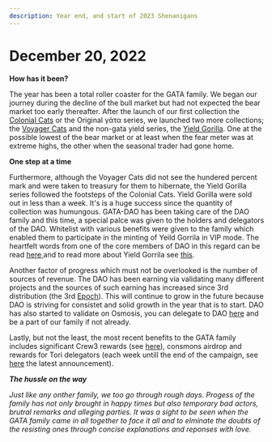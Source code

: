 ```yaml
---
description: Year end, and start of 2023 Shenanigans
---
```


# December 20, 2022

**How has it been?**&#x20;

The year has been a total roller coaster for the GATA family. We began our journey during the decline of the bull market but had not expected the bear market too early thereafter. After the launch of our first collection the [Colonial Cats](../../about-gata-dao/dao-ventures/nft-collections/gata-series/origin-of-gata.md) or the Original γάτα series, we launched two more collections; the [Voyager Cats](../../about-gata-dao/dao-ventures/nft-collections/gata-series/origin-of-voyagers.md) and the non-gata yield series, the [Yield Gorilla](../../about-gata-dao/dao-ventures/nft-collections/yield-series/about-yield-gorilla/). One at the possible lowest of the bear market or at least when the fear meter was at extreme highs, the other when the seasonal trader had gone home.

**One step at a time**

Furthermore, although the Voyager Cats did not see the hundered percent mark and were taken to treasury for them to hibernate, the Yield Gorilla series followed the footsteps of the Colonial Cats. Yield Gorilla were sold out in less than a week. It's is a huge success since the quantity of collection was humungous. GATA-DAO has been taking care of the DAO family and this time, a special palce was given to the holders and delegators of the DAO. Whitelist with various benefits were given to the family which enabled them to participate in the minting of Yeild Gorrila in VIP mode. The heartfelt words from one of the core members of DAO in this regard can be read [here ](https://discord.com/channels/934972959913820160/938799758544343041/1047238843008561263)and to read more about Yield Gorrila see [this](https://medium.com/gatadao/yield-gorillas-serie-is-here-4ae0c2423017).

Another factor of progress which must not be overlooked is the number of sources of revenue. The DAO has been earning via validating many different projects and the sources of such earning has increased since 3rd distribution (the 3rd [Epoch](../../about-gata-dao/dao-revenue-distribution.md#gata-dao-epoch-3)). This will continue to grow in the future because DAO is striving for consistet and solid growth in the year that is to start. DAO has also started to validate on Osmosis, you can delegate to DAO [here](https://www.mintscan.io/osmosis/validators/osmovaloper1d5ada26tcd24wltfakqkkdu3656k6n4chnyz8h) and be a part of our family if not already.

Lastly, but not the least, the most recent benefits to the GATA family includes significant Crew3 rewards (see [here](https://discord.com/channels/934972959913820160/938799758544343041/1053081320194064505)), consmons airdrop and rewards for Tori delegators (each week untill the end of the campaign, see [here](https://discord.com/channels/934972959913820160/938799758544343041/1053765302883733665) the latest announcement).



_**The hussle on the way**_&#x20;

_Just like any onther family, we too go through rough days. Progess of the family has not only brought in happy times but also temporary bad actors, brutral remarks and alleging parties. It was a sight to be seen when the GATA family came in all together to face it all and to elminate the doubts of the resisting ones through concise explanations and reponses with love._
